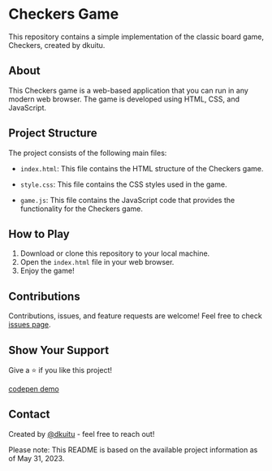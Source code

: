 # Checkers Game

This repository contains a simple implementation of the classic board game, Checkers, created by dkuitu.

## About

This Checkers game is a web-based application that you can run in any modern web browser. The game is developed using HTML, CSS, and JavaScript.

## Project Structure

The project consists of the following main files:

- `index.html`: This file contains the HTML structure of the Checkers game.

- `style.css`: This file contains the CSS styles used in the game.

- `game.js`: This file contains the JavaScript code that provides the functionality for the Checkers game.

## How to Play

1. Download or clone this repository to your local machine.
2. Open the `index.html` file in your web browser.
3. Enjoy the game!

## Contributions

Contributions, issues, and feature requests are welcome! Feel free to check [issues page](https://github.com/dkuitu/checkers/issues).

## Show Your Support

Give a ⭐️ if you like this project!

[codepen demo](https://codepen.io/dkuitu/pen/LYgPxZM)


## Contact

Created by [@dkuitu](https://github.com/dkuitu) - feel free to reach out!

Please note: This README is based on the available project information as of May 31, 2023.
